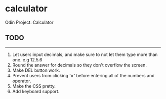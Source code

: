 # calculator
Odin Project: Calculator


## TODO
---
1. Let users input decimals, and make sure to not let them type more than one. e.g 12.5.6
2. Round the answer for decimals so they don't overflow the screen.
3. Make DEL button work.
4. Prevent users from clicking '=' before entering all of the numbers and operator.
5. Make the CSS pretty.
6. Add keyboard support.

